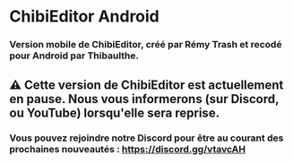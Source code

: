 # ChibiEditor Android

### Version mobile de ChibiEditor, créé par Rémy Trash et recodé pour Android par Thibaulthe.

## ⚠️ Cette version de ChibiEditor est actuellement en pause. Nous vous informerons (sur Discord, ou YouTube) lorsqu'elle sera reprise.
### Vous pouvez rejoindre notre Discord pour être au courant des prochaines nouveautés : https://discord.gg/vtavcAH
